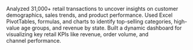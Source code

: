 Analyzed 31,000+ retail transactions to uncover insights on customer demographics, sales trends, and product performance.
Used Excel PivotTables, formulas, and charts to identify top-selling categories, high-value age groups, and revenue by state.
Built a dynamic dashboard for visualizing key retail KPIs like revenue, order volume, and channel performance.
